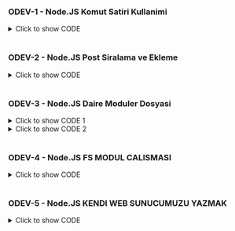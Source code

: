 ### ODEV-1 - Node.JS Komut Satiri Kullanimi

<details>
<summary>Click to show CODE</summary>

const pi = Math.PI;
let givenDia = process.argv.slice(2)

function callArea(diameter){

    let area = pi*diameter*diameter;
    console.log("Diameter: " + diameter);
    console.log("Area: "  + area);

}
callArea(givenDia);
</details>
<br />

### ODEV-2 - Node.JS Post Siralama ve Ekleme

<details>
<summary>Click to show CODE</summary>

const posts = [
  { name: "Post 1", author: "Yazar 1" },
  { name: "Post 2", author: "Yazar 2" },
  { name: "Post 3", author: "Yazar 3" },
];

const listPosts = () => {
  posts.map((post) => {
    console.log(post.name);
  });
};

const addPost = (newPost) => {
  const promise1 = new Promise((resolve, reject) => {
    posts.push(newPost);
    resolve(posts);
    //reject('BIR HATA OLUSTU');
  });

  return promise1;
};

async function showPosts() {
  try {
    await addPost({ name: "Post 4", author: "Yazar 4" });
    listPosts();
  } catch (error) {
    console.log(error);
  }
}

showPosts();

</details>
<br />

### ODEV-3 - Node.JS Daire Moduler Dosyasi

<details>
<summary>Click to show CODE 1</summary>
  function circleArea(pi, r) {
    let area = pi*r*r;
    console.log("Circle Area: " + area);
}

function circleCircumference(pi, r){
    let circumference = 2*pi*r;
    console.log("Circle Circumference: " + circumference);
}

module.exports = {
    circleArea,
    circleCircumference
}

</details>

<details>
<summary>Click to show CODE 2</summary>

  const { circleArea, circleCircumference  } = require('./circle.js');

const pi = Math.PI;

circleArea(pi,2);
circleCircumference(pi,2);


</details>

<br />

### ODEV-4 - Node.JS FS MODUL CALISMASI

<details>
<summary>Click to show CODE</summary>

const fs = require("fs");

// DOSYA EKLEME

fs.writeFile('employees.json', '{"name": "Employee1 name","salaray": 2000}', 'utf8', (err, data) => {
    if (err) console.log(err);
    console.log("JSON DOSYA BASARILI BIR SEKILDE OLUSTURULDU")
}); 

// DOSYA OKUMA

fs.readFile("employees.json", "utf8", (err, data)=>{
    if (err) console.log(err);
    console.log(data);
    console.log("DOSYA OKUNDU");
});

// VERİ EKLEME

fs.appendFile('employees.json', '\n{"name": "Employee2 name","salaray": 4000}', 'utf8', (err, data) => {
    if (err) console.log(err);
    console.log("JSON DOSYASINA VERI EKLENDI")
});

// DOSYA SILME

fs.unlink('employees.json', (err, data) => {
        if (err) console.log(err);
        console.log("DOSYA SILINDI")
    }); 


</details>


<br />

### ODEV-5 - Node.JS KENDI WEB SUNUCUMUZU YAZMAK

<details>

<summary>Click to show CODE</summary>

const http = require("http");

const server = http.createServer((req, res)=> {

    const url = req.url;
    console.log(url);

    if(url == "/") {
        res.writeHead(200, {"Content-Type": "text/html"});
        res.write("<h1>INDEX PAGE</h1>");
        res.write("<h2>INDEX PAGE-xxx</h2>");
        res.write("<h2>INDEX PAGE-xxxx</h2>");
    }
    else if ( url === "/about") {
        res.writeHead(200, {"Content-Type": "text/html"});
        res.write("<h1>ABOUT PAGE</h1>");
        res.write("<h2>ABOUT PAGE-xxx</h2>");
        res.write("<h2>ABOUT PAGE-xxxx</h2>");
    }
    else if ( url === "/communication") {
        res.writeHead(200, {"Content-Type": "text/html"});
        res.write("<h1>COMMUNICATION PAGE</h1>");
        res.write("<h2>COMMUNICATION PAGE-xxx</h2>");
        res.write("<h2>COMMUNICATION PAGE-xxxx</h2>");
    }else{
        res.writeHead(404, {"Content-Type": "text/html"});
        res.write("<h1>404 NOT FOUND</h1>");
    }

    res.end();
});

const port = 3000; // port 5000 already in use

server.listen(port, ()=> {

    console.log(`${port} has been started.`);

});

</br>

### ODEV-6 - Node.JS KENDI WEB SUNUCUMUZU YAZMAK  Koa.JS

<details>

<summary>Click to show CODE</summary>


const Koa = require('koa');
const app = new Koa();

// response
app.use(ctx => {

    if(ctx.path === "/") {
        
        ctx.body = "<h1>INDEX PAGE</h1>";
    }
    else if ( ctx.path === "/about") {
        
        ctx.body = "<h1>ABOUT PAGE</h1>";
    }
    else if ( ctx.path === "/contact") {
        
        ctx.body = "<h1>CONTACT PAGE</h1>";
    }else{
        
        ctx.body = "<h1>404 NOT FOUND</h1>";
    }
});



const port = 3000;
app.listen(port, () => {
    console.log(`${port} has been started.`)
});


</details>